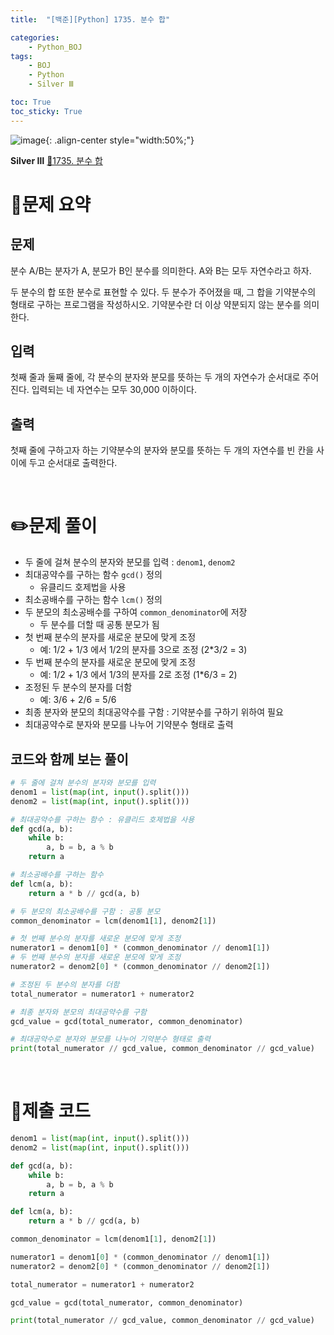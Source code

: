 ```yaml
---
title:  "[백준][Python] 1735. 분수 합" 

categories: 
    - Python_BOJ
tags: 
    - BOJ
    - Python
    - Silver Ⅲ

toc: True
toc_sticky: True
---
```

![image](https://github.com/user-attachments/assets/32319fe8-99e9-4031-b5d1-9f1909b510dc){: .align-center style="width:50%;"}

**Silver Ⅲ** 
[🔗1735. 분수 합](https://www.acmicpc.net/problem/1735)

# 📝문제 요약
## 문제

분수 A/B는 분자가 A, 분모가 B인 분수를 의미한다. A와 B는 모두 자연수라고 하자.

두 분수의 합 또한 분수로 표현할 수 있다. 두 분수가 주어졌을 때, 그 합을 기약분수의 형태로 구하는 프로그램을 작성하시오. 기약분수란 더 이상 약분되지 않는 분수를 의미한다.

## 입력

첫째 줄과 둘째 줄에, 각 분수의 분자와 분모를 뜻하는 두 개의 자연수가 순서대로 주어진다. 입력되는 네 자연수는 모두 30,000 이하이다.

## 출력

첫째 줄에 구하고자 하는 기약분수의 분자와 분모를 뜻하는 두 개의 자연수를 빈 칸을 사이에 두고 순서대로 출력한다.


<br>

# ✏️문제 풀이
- 두 줄에 걸쳐 분수의 분자와 분모를 입력 : `denom1`, `denom2`
- 최대공약수를 구하는 함수 `gcd()` 정의
    - 유클리드 호제법을 사용
- 최소공배수를 구하는 함수 `lcm()` 정의
- 두 분모의 최소공배수를 구하여 `common_denominator`에 저장
    - 두 분수를 더할 때 공통 분모가 됨
- 첫 번째 분수의 분자를 새로운 분모에 맞게 조정
    - 예: 1/2 + 1/3 에서 1/2의 분자를 3으로 조정 (2*3/2 = 3)
- 두 번째 분수의 분자를 새로운 분모에 맞게 조정
    - 예: 1/2 + 1/3 에서 1/3의 분자를 2로 조정 (1*6/3 = 2)
- 조정된 두 분수의 분자를 더함
    - 예: 3/6 + 2/6 = 5/6
- 최종 분자와 분모의 최대공약수를 구함 : 기약분수를 구하기 위하여 필요
- 최대공약수로 분자와 분모를 나누어 기약분수 형태로 출력

## 코드와 함께 보는 풀이

```python
# 두 줄에 걸쳐 분수의 분자와 분모를 입력
denom1 = list(map(int, input().split()))
denom2 = list(map(int, input().split()))

# 최대공약수를 구하는 함수 : 유클리드 호제법을 사용
def gcd(a, b):
    while b:
        a, b = b, a % b
    return a

# 최소공배수를 구하는 함수
def lcm(a, b):
    return a * b // gcd(a, b)

# 두 분모의 최소공배수를 구함 : 공통 분모
common_denominator = lcm(denom1[1], denom2[1])

# 첫 번째 분수의 분자를 새로운 분모에 맞게 조정
numerator1 = denom1[0] * (common_denominator // denom1[1])
# 두 번째 분수의 분자를 새로운 분모에 맞게 조정
numerator2 = denom2[0] * (common_denominator // denom2[1])

# 조정된 두 분수의 분자를 더함
total_numerator = numerator1 + numerator2

# 최종 분자와 분모의 최대공약수를 구함
gcd_value = gcd(total_numerator, common_denominator)

# 최대공약수로 분자와 분모를 나누어 기약분수 형태로 출력
print(total_numerator // gcd_value, common_denominator // gcd_value)
```

<br>

# 💯제출 코드
```python
denom1 = list(map(int, input().split()))
denom2 = list(map(int, input().split()))

def gcd(a, b):
    while b:
        a, b = b, a % b
    return a

def lcm(a, b):
    return a * b // gcd(a, b)

common_denominator = lcm(denom1[1], denom2[1])

numerator1 = denom1[0] * (common_denominator // denom1[1])
numerator2 = denom2[0] * (common_denominator // denom2[1])

total_numerator = numerator1 + numerator2

gcd_value = gcd(total_numerator, common_denominator)

print(total_numerator // gcd_value, common_denominator // gcd_value)
```
